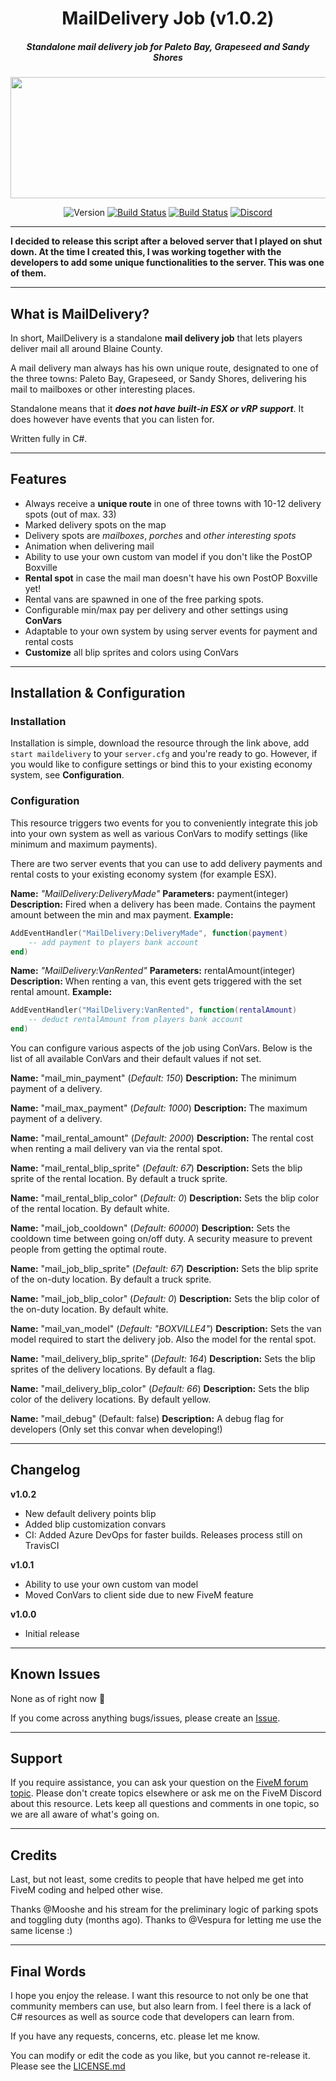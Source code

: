 <div align="center">

# MailDelivery Job (v1.0.2)

##### Standalone mail delivery job for Paleto Bay, Grapeseed and Sandy Shores

<img src="https://i.imgur.com/X6aKZjg.jpg" width="690" height="194">

![Version](https://img.shields.io/badge/version-1.0.2-green.svg) [![Build Status](https://travis-ci.org/d0p3t/MailDelivery.svg?branch=master)](https://travis-ci.org/d0p3t/MailDelivery) [![Build Status](https://dev.azure.com/d0p3t/MailDelivery/_apis/build/status/d0p3t.MailDelivery?branchName=master)](https://dev.azure.com/d0p3t/MailDelivery/_build/latest?definitionId=1&branchName=master) [![Discord](https://img.shields.io/discord/330910293934997504.svg)](https://discord.gg/bSd4cYJ)

</div>

___
**I decided to release this script after a beloved server that I played on shut down. At the time I created this, I was working together with the developers to add some unique functionalities to the server. This was one of them.**

---

## What is MailDelivery?
In short, MailDelivery is a standalone **mail delivery job** that lets players deliver mail all around Blaine County.

A mail delivery man always has his own unique route, designated to one of the three towns: Paleto Bay, Grapeseed, or Sandy Shores, delivering his mail to mailboxes or other interesting places.

Standalone means that it _**does not have built-in ESX or vRP support**_. It does however have events that you can listen for.

Written fully in C#.

---
## Features
* Always receive a **unique route** in one of three towns with 10-12 delivery spots (out of max. 33)
* Marked delivery spots on the map
* Delivery spots are _mailboxes_, _porches_ and _other interesting spots_
* Animation when delivering mail
* Ability to use your own custom van model if you don't like the PostOP Boxville
* **Rental spot** in case the mail man doesn't have his own PostOP Boxville yet!
* Rental vans are spawned in one of the free parking spots.
* Configurable min/max pay per delivery and other settings using **ConVars**
* Adaptable to your own system by using server events for payment and rental costs
* **Customize** all blip sprites and colors using ConVars

___

## Installation & Configuration

### Installation
Installation is simple, download the resource through the link above, add `start maildelivery` to your `server.cfg` and you're ready to go. However, if you would like to configure settings or bind this to your existing economy system, see **Configuration**.

### Configuration
This resource triggers two events for you to conveniently integrate this job into your own system as well as various ConVars to modify settings (like minimum and maximum payments).

There are two server events that you can use to add delivery payments and rental costs to your existing economy system (for example ESX).

**Name:** _"MailDelivery:DeliveryMade"_
**Parameters:** payment(integer)
**Description:** Fired when a delivery has been made. Contains the payment amount between the min and max payment.
**Example:** 
```lua
AddEventHandler("MailDelivery:DeliveryMade", function(payment)
    -- add payment to players bank account
end)
```

**Name:** _"MailDelivery:VanRented"_
**Parameters:** rentalAmount(integer)
**Description:** When renting a van, this event gets triggered with the set rental amount.
**Example:** 
```lua
AddEventHandler("MailDelivery:VanRented", function(rentalAmount)
    -- deduct rentalAmount from players bank account
end)
```

You can configure various aspects of the job using ConVars. Below is the list of all available ConVars and their default values if not set.

**Name:** "mail_min_payment" (_Default: 150_)
**Description:** The minimum payment of a delivery.

**Name:** "mail_max_payment" (_Default: 1000_)
**Description:** The maximum payment of a delivery.

**Name:** "mail_rental_amount" (_Default: 2000_)
**Description:** The rental cost when renting a mail delivery van via the rental spot.

**Name:** "mail_rental_blip_sprite" (_Default: 67_)
**Description:** Sets the blip sprite of the rental location. By default a truck sprite.

**Name:** "mail_rental_blip_color" (_Default: 0_)
**Description:** Sets the blip color of the rental location. By default white.

**Name:** "mail_job_cooldown" (_Default: 60000_)
**Description:** Sets the cooldown time between going on/off duty. A security measure to prevent people from getting the optimal route.

**Name:** "mail_job_blip_sprite" (_Default: 67_)
**Description:** Sets the blip sprite of the on-duty location. By default a truck sprite.

**Name:** "mail_job_blip_color" (_Default: 0_)
**Description:** Sets the blip color of the on-duty location. By default white.

**Name:** "mail_van_model" (_Default: "BOXVILLE4"_)
**Description:** Sets the van model required to start the delivery job. Also the model for the rental spot.

**Name:** "mail_delivery_blip_sprite" (_Default: 164_)
**Description:** Sets the blip sprites of the delivery locations. By default a flag.

**Name:** "mail_delivery_blip_color" (_Default: 66_)
**Description:** Sets the blip color of the delivery locations. By default yellow.

**Name:** "mail_debug" (Default:  false)
**Description:** A debug flag for developers (Only set this convar when developing!)

---
## Changelog
**v1.0.2**
* New default delivery points blip
* Added blip customization convars
* CI: Added Azure DevOps for faster builds. Releases process still on TravisCI

**v1.0.1**
* Ability to use your own custom van model
* Moved ConVars to client side due to new FiveM feature

**v1.0.0**
* Initial release

---
## Known Issues
None as of right now :crossed_fingers:

If you come across anything bugs/issues, please create an [Issue](https://github.com/d0p3t/MailDelivery/issues).

---
## Support
If you require assistance, you can ask your question on the [FiveM forum topic](https://forum.fivem.net/t/maildelivery-v1-0-1-standalone-mail-delivery-job-for-paleto-bay-grapeseed-and-sandy-shores/168076). Please don't create topics elsewhere or ask me on the FiveM Discord about this resource. Lets keep all questions and comments in one topic, so we are all aware of what's going on.

---
## Credits
Last, but not least, some credits to people that have helped me get into FiveM coding and helped other wise.

Thanks @Mooshe and his stream for the preliminary logic of parking spots and toggling duty (months ago).
Thanks to @Vespura for letting me use the same license :)

___

## Final Words
I hope you enjoy the release. I want this resource to not only be one that community members can use, but also learn from. I feel there is a lack of C# resources as well as source code that developers can learn from.

If you have any requests, concerns, etc. please let me know.

You can modify or edit the code as you like, but you cannot re-release it. Please see the [LICENSE.md](https://github.com/d0p3t/MailDelivery/blob/master/LICENSE.md)